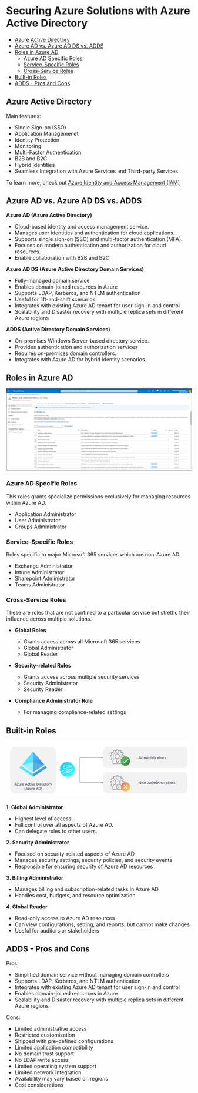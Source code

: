 
# Securing Azure Solutions with Azure Active Directory


- [Azure Active Directory](#azure-active-directory)
- [Azure AD vs. Azure AD DS vs. ADDS](#azure-ad-vs-azure-ad-ds-vs-adds)
- [Roles in Azure AD](#roles-in-azure-ad)
    - [Azure AD Specific Roles](#azure-ad-specific-roles)
    - [Service-Specific Roles](#service-specific-roles)
    - [Cross-Service Roles](#cross-service-roles)
- [Built-in Roles](#built-in-roles)
- [ADDS - Pros and Cons](#adds---pros-and-cons)





## Azure Active Directory 

Main features:

- Single Sign-on (SSO) 
- Application Managemenet 
- Identity Protection 
- Monitoring 
- Multi-Factor Authentication 
- B2B and B2C 
- Hybrid Identities 
- Seamless Integration with Azure Services and Third-party Services 

To learn more, check out [Azure Identity and Access Management (IAM)](110_azure_iam.md)


## Azure AD vs. Azure AD DS vs. ADDS

**Azure AD (Azure Active Directory)**
- Cloud-based identity and access management service.
- Manages user identities and authentication for cloud applications.
- Supports single sign-on (SSO) and multi-factor authentication (MFA).
- Focuses on modern authentication and authorization for cloud resources.
- Enable collaboration with B2B and B2C

**Azure AD DS (Azure Active Directory Domain Services)**
- Fully-managed domain service 
- Enables domain-joined resources in Azure 
- Supports LDAP, Kerberos, and NTLM authentication 
- Useful for lift-and-shift scenarios  
- Integrates with existing Azure AD tenant for user sign-in and control
- Scalability and Disaster recovery with multiple replica sets in different Azure regions

**ADDS (Active Directory Domain Services)**
- On-premises Windows Server-based directory service.
- Provides authentication and authorization services 
- Requires on-premises domain controllers.
- Integrates with Azure AD for hybrid identity scenarios.

## Roles in Azure AD 

<p align=center>
<img src='../../Images/azure-active-directory-rolesss.png'
style='border:1px solid black'>
</p>


### Azure AD Specific Roles

This roles grants specialize permissions exclusively for managing resources within Azure AD. 

- Application Administrator
- User Administrator
- Groups Administrator

### Service-Specific Roles

Roles specific to major Microsoft 365 services which are non-Azure AD. 

- Exchange Administrator
- Intune Administrator
- Sharepoint Administrator
- Teams Administrator

### Cross-Service Roles 

These are roles that are not confined to a particular service but strethc their influence across multiple solutions.

- **Global Roles**
    - Grants access across all Microsoft 365 services
    - Global Administrator 
    - Global Reader 

- **Security-related Roles**
    - Grants access across multiple security services
    - Security Administrator 
    - Security Reader   

- **Compliance Administrator Role**
    - For managing compliance-related settings

## Built-in Roles 

<p align=center>
<img width=500 src="../../Images/azure-builtin-rolesss.png" >
</p>


**1. Global Administrator**
- Highest level of access.
- Full control over all aspects of Azure AD.
- Can delegate roles to other users.

**2. Security Administrator**
- Focused on security-related aspects of Azure AD 
- Manages security settings, security policies, and security events 
- Responsible for ensuring security of Azure AD resources

**3. Billing Administrator**
- Manages billing and subscription-related tasks in Azure AD 
- Handles cost, budgets, and resource optimization

**4. Global Reader**
- Read-only access to Azure AD resources 
- Can view configurations, setting, and reports, but cannot make changes 
- Useful for auditors or stakeholders 

## ADDS - Pros and Cons 

Pros:

- Simplified domain service without managing domain controllers 
- Supports LDAP, Kerberos, and NTLM authentication 
- Integrates with existing Azure AD tenant for user sign-in and control
- Enables domain-joined resources in Azure 
- Scalability and Disaster recovery with multiple replica sets in different Azure regions

Cons: 

- Limited administrative access 
- Restricted customization 
- Shipped with pre-defined configurations 
- Limited application compatibility 
- No domain trust support 
- No LDAP write access 
- Limited operating system support 
- Limited network integration 
- Availability may vary based on regions 
- Cost considerations 

